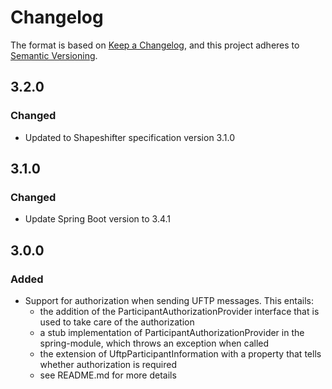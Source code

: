 # Changelog

The format is based on [Keep a Changelog](https://keepachangelog.com/en/1.1.0/),
and this project adheres to [Semantic Versioning](https://semver.org/spec/v2.0.0.html).

## 3.2.0

### Changed
- Updated to Shapeshifter specification version 3.1.0

## 3.1.0

### Changed
- Update Spring Boot version to 3.4.1

## 3.0.0

### Added

- Support for authorization when sending UFTP messages. This entails:  
  - the addition of the ParticipantAuthorizationProvider interface that is used to take care of the authorization
  - a stub implementation of ParticipantAuthorizationProvider in the spring-module, which throws an exception when called
  - the extension of UftpParticipantInformation with a property that tells whether authorization is required
  - see README.md for more details


